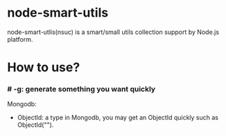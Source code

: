 # node-smart-utils

node-smart-utlis(nsuc) is a smart/small utils collection support by Node.js platform.

# How to use?

### # -g: generate something you want quickly

Mongodb:
- ObjectId: a type in Mongodb, you may get an ObjectId quickly such as ObjectId("").
